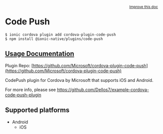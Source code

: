 <a style="float:right;font-size:12px;" href="http://github.com/danielsogl/awesome-cordova-plugins/edit/master/src/@awesome-cordova-plugins/plugins/code-push/index.ts#L434">
  Improve this doc
</a>

# Code Push

```
$ ionic cordova plugin add cordova-plugin-code-push
$ npm install @ionic-native/plugins/code-push
```

## [Usage Documentation](https://ionicframework.com/docs/native/code-push/)

Plugin Repo: [https://github.com/Microsoft/cordova-plugin-code-push](https://github.com/Microsoft/cordova-plugin-code-push)

CodePush plugin for Cordova by Microsoft that supports iOS and Android.

For more info, please see https://github.com/Dellos7/example-cordova-code-push-plugin

## Supported platforms

- Android
  - iOS
